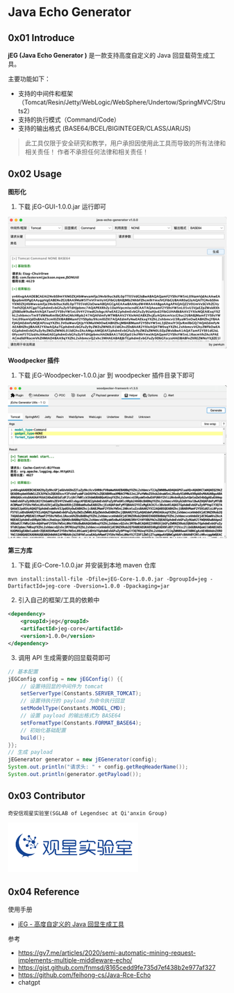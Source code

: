 



# Java Echo Generator



## 0x01 Introduce

**jEG (Java Echo Generator )** 是一款支持高度自定义的 Java 回显载荷生成工具。

主要功能如下：

* 支持的中间件和框架（Tomcat/Resin/Jetty/WebLogic/WebSphere/Undertow/SpringMVC/Struts2）
* 支持的执行模式（Command/Code）
* 支持的输出格式 (BASE64/BCEL/BIGINTEGER/CLASS/JAR/JS)




> 此工具仅限于安全研究和教学，用户承担因使用此工具而导致的所有法律和相关责任！ 作者不承担任何法律和相关责任！



## 0x02 Usage

**图形化**

1. 下载 jEG-GUI-1.0.0.jar 运行即可

![image-20230928161217950](./img/image-20230928161217950.png)

**Woodpecker 插件**

1. 下载 jEG-Woodpecker-1.0.0.jar 到 woodpecker 插件目录下即可

![image-20230928153330494](./img/image-20230928153330494.png)

**第三方库**

1. 下载 jEG-Core-1.0.0.jar 并安装到本地 maven 仓库

```shell
mvn install:install-file -Dfile=jEG-Core-1.0.0.jar -DgroupId=jeg -DartifactId=jeg-core -Dversion=1.0.0 -Dpackaging=jar
```

2. 引入自己的框架/工具的依赖中

```xml
<dependency>
    <groupId>jeg</groupId>
    <artifactId>jeg-core</artifactId>
    <version>1.0.0</version>
</dependency>
```

3. 调用 API 生成需要的回显载荷即可

```java
// 基本配置
jEGConfig config = new jEGConfig() {{
    // 设置待回显的中间件为 tomcat
    setServerType(Constants.SERVER_TOMCAT);
    // 设置待执行的 payload 为命令执行回显
    setModelType(Constants.MODEL_CMD);
    // 设置 payload 的输出格式为 BASE64
    setFormatType(Constants.FORMAT_BASE64);
    // 初始化基础配置
    build();
}};
// 生成 payload
jEGenerator generator = new jEGenerator(config);
System.out.println("请求头: " + config.getReqHeaderName());
System.out.println(generator.getPayload());
```





## 0x03 Contributor

```
奇安信观星实验室(SGLAB of Legendsec at Qi'anxin Group)
```



<img src="./img/sglab.svg" width=300 alt="SgLab">





## 0x04 Reference

使用手册

- [jEG - 高度自定义的 Java 回显生成工具](https://mp.weixin.qq.com/s/_TmPJnKtstL3KeysoyLcVA)

参考

- https://gv7.me/articles/2020/semi-automatic-mining-request-implements-multiple-middleware-echo/
- https://gist.github.com/fnmsd/8165cedd9fe735d7ef438b2e977af327
- https://github.com/feihong-cs/Java-Rce-Echo
- chatgpt







